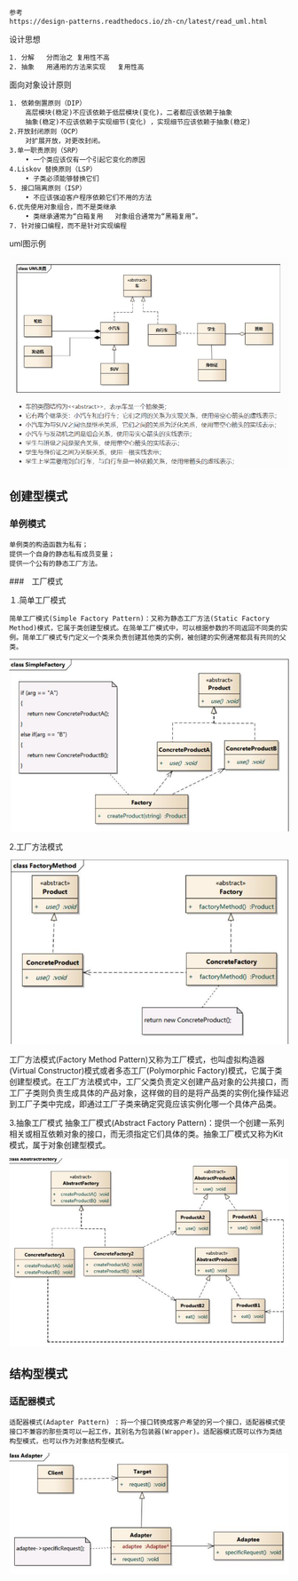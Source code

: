 ```
参考
https://design-patterns.readthedocs.io/zh-cn/latest/read_uml.html
```



设计思想

```
1. 分解   分而治之 复用性不高
2. 抽象   用通用的方法来实现   复用性高
```

面向对象设计原则

```
1. 依赖倒置原则（DIP）
	高层模块(稳定)不应该依赖于低层模块(变化)，二者都应该依赖于抽象
	抽象(稳定)不应该依赖于实现细节(变化) ，实现细节应该依赖于抽象(稳定)
2.开放封闭原则（OCP）
	对扩展开放，对更改封闭。
3.单一职责原则（SRP）
	• 一个类应该仅有一个引起它变化的原因
4.Liskov 替换原则（LSP）
	• 子类必须能够替换它们
5. 接口隔离原则（ISP）
	• 不应该强迫客户程序依赖它们不用的方法
6.优先使用对象组合，而不是类继承
	• 类继承通常为“白箱复用	对象组合通常为“黑箱复用”。	
7. 针对接口编程，而不是针对实现编程	
```



uml图示例

![image-20240322161524209](设计模式.assets/image-20240322161524209.png)



## 创建型模式

### 单例模式

```
单例类的构造函数为私有；
提供一个自身的静态私有成员变量；
提供一个公有的静态工厂方法。
```

###　工厂模式

１.简单工厂模式

```
简单工厂模式(Simple Factory Pattern)：又称为静态工厂方法(Static Factory Method)模式，它属于类创建型模式。在简单工厂模式中，可以根据参数的不同返回不同类的实例。简单工厂模式专门定义一个类来负责创建其他类的实例，被创建的实例通常都具有共同的父类。
```

![image-20240325165423800](设计模式.assets/image-20240325165423800.png)

2.工厂方法模式

![image-20240325170740641](设计模式.assets/image-20240325170740641.png)

工厂方法模式(Factory Method Pattern)又称为工厂模式，也叫虚拟构造器(Virtual Constructor)模式或者多态工厂(Polymorphic Factory)模式，它属于类创建型模式。在工厂方法模式中，工厂父类负责定义创建产品对象的公共接口，而工厂子类则负责生成具体的产品对象，这样做的目的是将产品类的实例化操作延迟到工厂子类中完成，即通过工厂子类来确定究竟应该实例化哪一个具体产品类。

3.抽象工厂模式
抽象工厂模式(Abstract Factory Pattern)：提供一个创建一系列相关或相互依赖对象的接口，而无须指定它们具体的类。抽象工厂模式又称为Kit模式，属于对象创建型模式。

![image-20240325171531436](设计模式.assets/image-20240325171531436.png)

## 结构型模式

### 适配器模式

```
适配器模式(Adapter Pattern) ：将一个接口转换成客户希望的另一个接口，适配器模式使接口不兼容的那些类可以一起工作，其别名为包装器(Wrapper)。适配器模式既可以作为类结构型模式，也可以作为对象结构型模式。
```

![image-20240325173325624](设计模式.assets/image-20240325173325624.png)